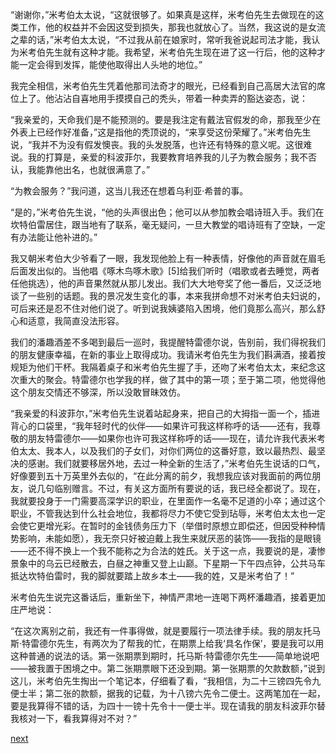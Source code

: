 
“谢谢你，”米考伯太太说，“这就很够了。如果真是这样，米考伯先生去做现在的这类工作，他的权益并不会因这受到损失，那我也就放心了。当然，我这说的是女流之辈的话，”米考伯太太说，“不过我从前在娘家时，常听我爸说起司法才能，我认为米考伯先生就有这种才能。我希望，米考伯先生现在进了这一行后，他的这种才能一定会得到发挥，能使他取得出人头地的地位。”

我完全相信，米考伯先生凭着他那司法奇才的眼光，已经看到自己高居大法官的席位上了。他沾沾自喜地用手摸摸自己的秃头，带着一种卖弄的豁达姿态，说：

“我亲爱的，天命我们是不能预测的。要是我注定有戴法官假发的命，那我至少在外表上已经作好准备，”这是指他的秃顶说的，“来享受这份荣耀了。”米考伯先生说，“我并不为没有假发懊丧。我的头发脱落，也许还有特殊的意义呢。这很难说。我的打算是，亲爱的科波菲尔，我要教育培养我的儿子为教会服务；我不否认，我能靠他出名，也就很满意了。”

“为教会服务？”我问道，这当儿我还在想着乌利亚·希普的事。

“是的，”米考伯先生说，“他的头声很出色；他可以从参加教会唱诗班入手。我们在坎特伯雷居住，跟当地有了联系，毫无疑问，一旦大教堂的唱诗班有了空缺，一定有办法能让他补进的。”

我又朝米考伯大少爷看了一眼，我发现他脸上有一种表情，好像他的声音就在眉毛后面发出似的。当他唱《啄木鸟啄木歌》[5]给我们听时（唱歌或者去睡觉，两者任他挑选），他的声音果然就从那儿发出。我们大大地夸奖了他一番后，又泛泛地谈了一些别的话题。我的景况发生变化的事，本来我拼命想不对米考伯夫妇说的，可后来还是忍不住对他们说了。听到说我姨婆陷入困境，他们竟那么高兴，那么舒心和适意，我简直没法形容。

我们的潘趣酒差不多喝到最后一巡时，我提醒特雷德尔说，告别前，我们得祝我们的朋友健康幸福，在新的事业上取得成功。我请米考伯先生为我们斟满酒，接着按规矩为他们干杯。我隔着桌子和米考伯先生握了手，还吻了米考伯太太，来纪念这次重大的聚会。特雷德尔也学我的样，做了其中的第一项；至于第二项，他觉得他这个朋友交情还不够深，所以没敢冒昧效仿。

“我亲爱的科波菲尔，”米考伯先生说着站起身来，把自己的大拇指一面一个，插进背心的口袋里，“我年轻时代的伙伴——如果许可我这样称呼的话——还有，我尊敬的朋友特雷德尔——如果你也许可我这样称呼的话——现在，请允许我代表米考伯太太、我本人，以及我们的子女们，对你们两位的这番好意，致以最热烈、最坚决的感谢。我们就要移居外地，去过一种全新的生活了，”米考伯先生说话的口气，好像要到五十万英里外去似的，“在此分离的前夕，我想我应该对我面前的两位朋友，说几句临别赠言。不过，有关这方面所有要说的话，我已经全都说了。现在，我就要投身于一门需要高深学识的职业，在里面作一名毫不足道的小卒；通过这个职业，不管我达到什么社会地位，我都将尽力不使它受到玷辱，米考伯太太也一定会使它更增光彩。在暂时的金钱债务压力下（举借时原想立即偿还，但因受种种情势影响，未能如愿），我无奈只好被迫戴上我生来就厌恶的装饰——我指的是眼镜——还不得不换上一个我不能称之为合法的姓氏。关于这一点，我要说的是，凄惨景象中的乌云已经散去，白昼之神重又登上山巅。下星期一下午四点钟，公共马车抵达坎特伯雷时，我的脚就要踏上故乡本土——我的姓，又是米考伯了！”

米考伯先生说完这番话后，重新坐下，神情严肃地一连喝下两杯潘趣酒，接着更加庄严地说：

“在这次离别之前，我还有一件事得做，就是要履行一项法律手续。我的朋友托马斯·特雷德尔先生，有两次为了帮我的忙，在期票上给我‘具名作保’，要是我可以用这种普通的说法的话。第一张期票到期时，托马斯·特雷德尔先生——简单地说吧——被我置于困境之中。第二张期票眼下还没到期。第一张期票的欠款数额，”说到这儿，米考伯先生掏出一个笔记本，仔细看了看，“我相信，为二十三镑四先令九便士半；第二张的款额，据我的记载，为十八镑六先令二便士。这两笔加在一起，要是我算得不错的话，为四十一镑十先令十一便士半。现在请我的朋友科波菲尔替我核对一下，看我算得对不对？”

[next](page473)